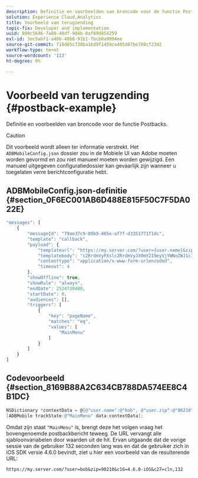 ```yaml
---
description: Definitie en voorbeelden van broncode voor de functie Postbacks.
solution: Experience Cloud,Analytics
title: Voorbeeld van terugzending
topic-fix: Developer and implementation
uuid: 809c5646-7a80-40df-984b-0af89d854259
exl-id: 3ec5abf1-a406-48b6-91b1-fbcb0a9094ee
source-git-commit: f18d65c738ba16d9f1459ca485d87be708cf23d2
workflow-type: tm+mt
source-wordcount: '113'
ht-degree: 0%

---
```


# Voorbeeld van terugzending {#postback-example}

Definitie en voorbeelden van broncode voor de functie Postbacks.

>[!CAUTION]
>
>Dit voorbeeld wordt alleen ter informatie verstrekt. Het `ADBMobileConfig.json` dossier zou in de Mobiele UI van Adobe moeten worden gevormd en zou niet manueel moeten worden gewijzigd. Een manueel uitgegeven configuratiedossier kan gevaarlijk zijn wanneer u toegelaten verre berichtconfiguratie hebt.

## ADBMobileConfig.json-definitie {#section_0F6EC001AB6D488E815F50C7F5DA022E}

```js
"messages": [ 
    { 
        "messageId": "79ae37c9-89b9-465e-af7f-d3351771f1dc", 
        "template": "callback", 
        "payload": {  
            "templateurl": "https://my.server.com/?user={user.name}&zip={user.zip}&c16={%sdkver%}&c27=cln,{a.PrevSessionLength}", 
            "templatebody": "c2RrdmVyPXslc2RrdmVyJX0mY2I9eyVjYWNoZWJ1c3QlfSZjbGllbnRJZD17bi5jbGllbnQuaWR9JnRzPXsldGltZXN0YW1wVSV9JnRzej17JXRpbWVzdGFtcFolfQ==", 
            "contenttype": "application/x-www-form-urlencoded",  
            "timeout": 4 
        }, 
        "showOffline": true, 
        "showRule": "always", 
        "endDate": 2524730400, 
        "startDate": 0, 
        "audiences": [], 
        "triggers": [ 
            { 
                "key": "pageName", 
                "matches": "eq", 
                "values": [ 
                    "MainMenu" 
                ] 
            } 
        ] 
    } 
] 
```

## Codevoorbeeld {#section_8169B88A2C634CB788DA574EE8C4B1DC}

```objective-c
NSDictionary *contextData = @{@"user.name":@"bob", @"user.zip":@"90210"}; 
[ADBMobile trackState:@"MainMenu" data:contextData];
```

Omdat zijn staat `"MainMenu"` is, brengt deze het volgen vraag het bovengenoemde postbackbericht teweeg. De URL vervangt alle sjabloonvariabelen door waarden uit de hit. Ervan uitgaande dat de vorige sessie van de gebruiker 132 seconden lang was en dat de gebruiker zich in iOS SDK versie 4.6.0 bevindt, ziet u hier een voorbeeld van de resulterende URL:

`https://my.server.com/?user=bob&zip=90210&c16=4.6.0-iOS&c27=cln,132`
